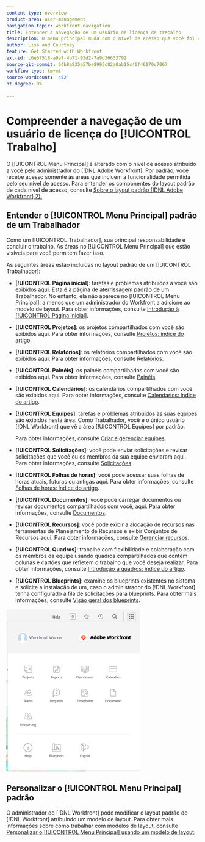 ```yaml
---
content-type: overview
product-area: user-management
navigation-topic: workfront-navigation
title: Entender a navegação de um usuário de licença de trabalho
description: O menu principal muda com o nível de acesso que você foi atribuído pelo seu administrador [!DNL Adobe Workfront] O. Por padrão, você recebe acesso somente às áreas que incluem a funcionalidade permitida pelo seu nível de acesso.
author: Lisa and Courtney
feature: Get Started with Workfront
exl-id: c6e67518-a9e7-4b71-93d2-7a9d36633792
source-git-commit: 64b8a835a57be8995c82a0ab15c40f46170c7067
workflow-type: tm+mt
source-wordcount: '452'
ht-degree: 0%

---
```


# Compreender a navegação de um usuário de licença do [!UICONTROL Trabalho]

O [!UICONTROL Menu Principal] é alterado com o nível de acesso atribuído a você pelo administrador do [!DNL Adobe Workfront]. Por padrão, você recebe acesso somente às áreas que incluem a funcionalidade permitida pelo seu nível de acesso. Para entender os componentes do layout padrão de cada nível de acesso, consulte [Sobre o layout padrão [!DNL Adobe Workfront] 2}.](../../../administration-and-setup/customize-workfront/use-layout-templates/about-the-default-wf-layout.md)

## Entender o [!UICONTROL Menu Principal] padrão de um Trabalhador

Como um [!UICONTROL Trabalhador], sua principal responsabilidade é concluir o trabalho. As áreas no [!UICONTROL Menu Principal] que estão visíveis para você permitem fazer isso.

As seguintes áreas estão incluídas no layout padrão de um [!UICONTROL Trabalhador]:

* **[!UICONTROL Página inicial]**: tarefas e problemas atribuídos a você são exibidos aqui. Esta é a página de aterrissagem padrão de um Trabalhador. No entanto, ela não aparece no [!UICONTROL Menu Principal], a menos que um administrador do Workfront a adicione ao modelo de layout.  Para obter informações, consulte [Introdução à [!UICONTROL Página inicial]](../../../workfront-basics/using-home/using-the-home-area/get-started-with-home.md).

* **[!UICONTROL Projetos]**: os projetos compartilhados com você são exibidos aqui. Para obter informações, consulte [Projetos: índice do artigo](../../../manage-work/projects/projects-overview.md).

* **[!UICONTROL Relatórios]**: os relatórios compartilhados com você são exibidos aqui. Para obter informações, consulte [Relatórios](../../../reports-and-dashboards/reports/reports-overview.md).

* **[!UICONTROL Painéis]**: os painéis compartilhados com você são exibidos aqui. Para obter informações, consulte [Painéis](../../../reports-and-dashboards/dashboards/dashboards-overview.md).

* **[!UICONTROL Calendários]**: os calendários compartilhados com você são exibidos aqui. Para obter informações, consulte [Calendários: índice do artigo](../../../reports-and-dashboards/reports/calendars/calendars.md).

* **[!UICONTROL Equipes]**: tarefas e problemas atribuídos às suas equipes são exibidos nesta área. Como Trabalhador, você é o único usuário [!DNL Workfront] que vê a área [!UICONTROL Equipes] por padrão.

  Para obter informações, consulte [Criar e gerenciar equipes](../../../people-teams-and-groups/create-and-manage-teams/create-and-mange-teams.md).

* **[!UICONTROL Solicitações]**: você pode enviar solicitações e revisar solicitações que você ou os membros da sua equipe enviaram aqui. Para obter informações, consulte [Solicitações](../../../manage-work/requests/requests-overview.md).

* **[!UICONTROL Folhas de horas]**: você pode acessar suas folhas de horas atuais, futuras ou antigas aqui. Para obter informações, consulte [Folhas de horas: índice do artigo](../../../timesheets/timesheets-all.md).

* **[!UICONTROL Documentos]**: você pode carregar documentos ou revisar documentos compartilhados com você, aqui. Para obter informações, consulte [Documentos](../../../documents/documents-overview.md).

* **[!UICONTROL Recursos]**: você pode exibir a alocação de recursos nas ferramentas de Planejamento de Recursos e exibir Conjuntos de Recursos aqui. Para obter informações, consulte [Gerenciar recursos](../../../resource-mgmt/manage-resources.md).

* **[!UICONTROL Quadros]**: trabalhe com flexibilidade e colaboração com os membros da equipe usando quadros compartilhados que contêm colunas e cartões que refletem o trabalho que você deseja realizar. Para obter informações, consulte [Introdução a quadros: índice do artigo](../../../agile/get-started-with-boards/get-started-with-boards.md).

* **[!UICONTROL Blueprints]**: examine os blueprints existentes no sistema e solicite a instalação de um, caso o administrador do [!DNL Workfront] tenha configurado a fila de solicitações para blueprints. Para obter mais informações, consulte [Visão geral dos blueprints](../../../administration-and-setup/blueprints/blueprints-overview.md).

![Menu principal do trabalhador](assets/worker-main-menu-350x426.png)

## Personalizar o [!UICONTROL Menu Principal] padrão

O administrador do [!DNL Workfront] pode modificar o layout padrão do [!DNL Workfront] atribuindo um modelo de layout. Para obter mais informações sobre como trabalhar com modelos de layout, consulte [Personalizar o [!UICONTROL Menu Principal] usando um modelo de layout](../../../administration-and-setup/customize-workfront/use-layout-templates/customize-main-menu.md).
